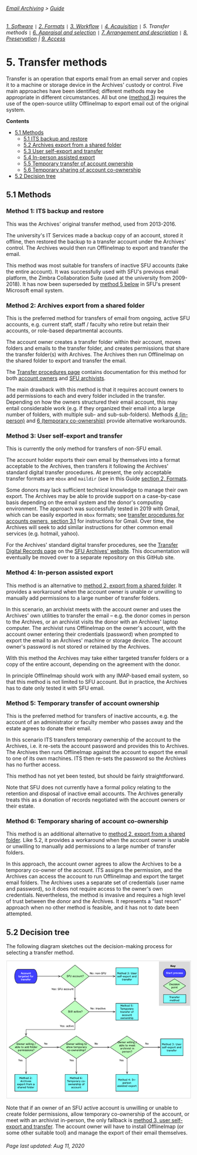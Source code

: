 ###### [Email Archiving](../README.md) > [Guide](./00-introduction.md)
###### [1. Software](./01-software.md) `|` [2. Formats](./02-formats.md) `|` [3. Workflow](./03-workflow.md) `|` [4. Acquisition](./04-acquisition.md) `|` 5. Transfer methods `|` [6. Appraisal and selection](./06-appraisal-selection.md) `|` [7. Arrangement and description](./07-arrangement-description.md) `|` [8. Preservation](./08-preservation.md) | [9. Access](./09-access.md)

# 5. Transfer methods

Transfer is an operation that exports email from an email server and copies it to a machine or storage device in the Archives' custody or control. Five main approaches have been identified; different methods may be appropriate in different circumstances. All but one ([method 3](#method-3-user-self-export-and-transfer)) requires the use of the open-source utility OfflineImap to export email out of the original system.

**Contents**
- [5.1 Methods](#51-methods)
    - [5.1 ITS backup and restore](#method-1-its-backup-and-restore)
    - [5.2 Archives export from a shared folder](#method-2-archives-export-from-a-shared-folder)
    - [5.3 User self-export and transfer](#method-3-user-self-export-and-transfer)
    - [5.4 In-person assisted export](#method-4-in-person-assisted-export)
    - [5.5 Temporary transfer of account ownership](#method-5-temporary-transfer-of-account-ownership)
    - [5.6 Temporary sharing of account co-ownership](#method-6-temporary-sharing-of-account-coownership)
- [5.2 Decision tree](#52-decision-tree)

## 5.1 Methods

### Method 1: ITS backup and restore
This was the Archives' original transfer method, used from 2013-2016.

The university's IT Services made a backup copy of an account, stored it offline, then restored the backup to a transfer account under the Archives' control. The Archives would then run OfflineImap to export and transfer the email.

This method was most suitable for transfers of inactive SFU accounts (take the entire account). It was successfully used with SFU's previous email platform, the Zimbra Collaboration Suite (used at the university from 2009-2018). It has now been superseded by [method 5 below](#method-5-temporary-transfer-of-account-ownership) in SFU's present Microsoft email system.

### Method 2: Archives export from a shared folder
This is the preferred method for transfers of email from ongoing, active SFU accounts, e.g. current staff, staff / faculty who retire but retain their accounts, or role-based departmental accounts.

The account owner creates a transfer folder within their account, moves folders and emails to the transfer folder, and creates permissions that share the transfer folder(s) with Archives. The Archives then run OfflineImap on the shared folder to export and transfer the email.

The [Transfer procedures page](../transfer-procedures/transfer-home.md) contains documentation for this method for both [account owners](../transfer-procedures/account-owners/00-introduction.md) and [SFU archivists](../transfer-procedures/archives/00-introduction.md).

The main drawback with this method is that it requires account owners to add permissions to each and every folder included in the transfer. Depending on how the owners structured their email account, this may entail considerable work (e.g. if they organized their email into a large number of folders, with multiple sub- and sub-sub-folders). Methods [4 (in-person)](#method-4-in-person-assisted-export) and [6 (temporary co-ownership)](#method-6-temporary-sharing-of-account-coownership) provide alternative workarounds.

### Method 3: User self-export and transfer
This is currently the only method for transfers of non-SFU email.

The account holder exports their own email by themselves into a format acceptable to the Archives, then transfers it following the Archives' standard digital transfer procedures. At present, the only acceptable transfer formats are `mbox` and `maildir` (see in this Guide [section 2, Formats](./02-formats.md).

Some donors may lack sufficient technical knowledge to manage their own export. The Archives may be able to provide support on a case-by-case basis depending on the email system and the donor's computing environment. The approach was successfully tested in 2019 with Gmail, which can be easily exported in `mbox` formats; see [transfer procedures for accounts owners, section 3.1](../transfer-procedures/account-owners/03-non-sfu-accounts.md5) for instructions for Gmail. Over time, the Archives will seek to add similar instructions for other common email services (e.g. hotmail, yahoo).

For the Archives' standard digital transfer procedures, see the [Transfer Digital Records page](http://www.sfu.ca/archives/digital-repository/transfer-digital-records.html) on the [SFU Archives' website](http://www.sfu.ca/archives.html). This documentation will eventually be moved over to a separate repository on this GitHub site.

### Method 4: In-person assisted export
This method is an alternative to [method 2, export from a shared folder](#method-2-archives-export-from-a-shared-folder). It provides a workaround when the account owner is unable or unwilling to manually add permissions to a large number of transfer folders.

In this scenario, an archivist meets with the account owner and uses the Archives' own utilities to transfer the email – e.g. the donor comes in person to the Archives, or an archivist visits the donor with an Archives' laptop computer. The archivist runs OfflineImap on the owner's account, with the account owner entering their credentials (password) when prompted to export the email to an Archives' machine or storage device. The account owner's password is not stored or retained by the Archives.

With this method the Archives may take either targeted transfer folders or a copy of the entire account, depending on the agreement with the donor.

In principle OfflineImap should work with any IMAP-based email system, so that this method is not limited to SFU account. But in practice, the Archives has to date only tested it with SFU email.

### Method 5: Temporary transfer of account ownership
This is the preferred method for transfers of inactive accounts, e.g. the account of an administrator or faculty member who passes away and the estate agrees to donate their email.

In this scenario ITS transfers temporary ownership of the account to the Archives, i.e. it re-sets the account password and provides this to Archives. The Archives then runs OfflineImap against the account to export the email to one of its own machines. ITS then re-sets the password so the Archives has no further access.

This method has not yet been tested, but should be fairly straightforward.

Note that SFU does not currently have a formal policy relating to the retention and disposal of inactive email accounts. The Archives generally treats this as a donation of records negotiated with the account owners or their estate.

### Method 6: Temporary sharing of account co-ownership
This method is an additional alternative to [method 2, export from a shared folder](#method-2-archives-export-from-a-shared-folder). Like 5.2, it provides a workaround when the account owner is unable or unwilling to manually add permissions to a large number of transfer folders.

In this approach, the account owner agrees to allow the Archives to be a temporary co-owner of the account. ITS assigns the permission, and the Archives can access the account to run OfflineImap and export the target email folders. The Archives uses a separate set of credentials (user name and password), so it does not require access to the owner's own credentials. Nevertheless, the method is invasive and requires a high level of trust between the donor and the Archives. It represents a "last resort" approach when no other method is feasible, and it has not to date been attempted.

## 5.2 Decision tree
The following diagram sketches out the decision-making process for selecting a transfer method.

![Decision tree diagram](../images/decision-tree.png)

Note that if an owner of an SFU active account is unwilling or unable to create folder permissions, allow temporary co-ownership of the account, or meet with an archivist in-person, the only fallback is [method 3, user self-export and transfer](#method-3-user-self-export-and-transfer). The account owner will have to install OfflineImap (or some other suitable tool) and manage the export of their email themselves.

###### Page last updated: Aug 11, 2020
